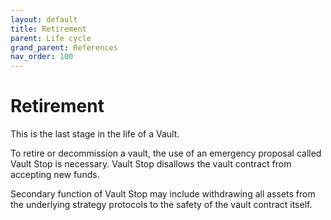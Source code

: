 ```yaml
---
layout: default
title: Retirement
parent: Life cycle
grand_parent: References
nav_order: 100
---
```


Retirement
==========

This is the last stage in the life of a Vault.

To retire or decommission a vault, the use of an emergency proposal called Vault Stop is necessary. Vault Stop disallows the vault contract from accepting new funds.

Secondary function of Vault Stop may include withdrawing all assets from the underlying strategy protocols to the safety of the vault contract itself.